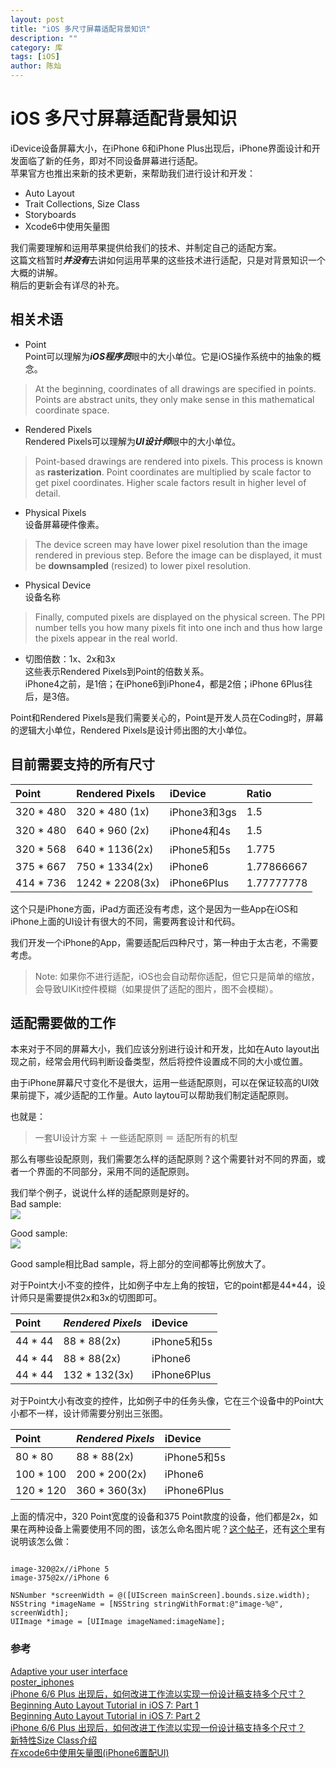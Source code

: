 ```yaml
---
layout: post
title: "iOS 多尺寸屏幕适配背景知识"
description: ""
category: 库
tags: [iOS]
author: 陈灿
---  
```




# iOS 多尺寸屏幕适配背景知识


iDevice设备屏幕大小，在iPhone 6和iPhone Plus出现后，iPhone界面设计和开发面临了新的任务，即对不同设备屏幕进行适配。  
苹果官方也推出来新的技术更新，来帮助我们进行设计和开发：

* Auto Layout 
* Trait Collections, Size Class
* Storyboards
* Xcode6中使用矢量图

我们需要理解和运用苹果提供给我们的技术、并制定自己的适配方案。  
这篇文档暂时***并没有***去讲如何运用苹果的这些技术进行适配，只是对背景知识一个大概的讲解。  
稍后的更新会有详尽的补充。


## 相关术语
* Point  
 Point可以理解为***iOS程序员***眼中的大小单位。它是iOS操作系统中的抽象的概念。
 >At the beginning, coordinates of all drawings are specified in points.
 >Points are abstract units, they only make sense in this mathematical coordinate space.
 
* Rendered Pixels  
 Rendered Pixels可以理解为***UI设计师***眼中的大小单位。
 >Point-based drawings are rendered into pixels. This process is known as **rasterization**.
 >Point coordinates are multiplied by scale factor to get pixel coordinates. Higher scale factors result in higher level of detail.

* Physical Pixels  
 设备屏幕硬件像素。
 >The device screen may have lower pixel resolution than the image rendered in previous step.
 >Before the image can be displayed, it must be **downsampled** (resized) to lower pixel resolution.
 
* Physical Device  
 设备名称
 >Finally, computed pixels are displayed on the physical screen.
 >The PPI number tells you how many pixels fit into one inch and thus how large the pixels appear in the real world.

* 切图倍数：1x、2x和3x  
 这些表示Rendered Pixels到Point的倍数关系。  
 iPhone4之前，是1倍；在iPhone6到iPhone4，都是2倍；iPhone 6Plus往后，是3倍。
 
Point和Rendered Pixels是我们需要关心的，Point是开发人员在Coding时，屏幕的逻辑大小单位，Rendered Pixels是设计师出图的大小单位。
 

## 目前需要支持的所有尺寸
| Point     | Rendered Pixels	| iDevice 		| Ratio
| :-------- | :-------- | :-------- | :-------- | 
| 320 * 480 | 320 * 480	(1x)	| iPhone3和3gs	| 1.5
| 320 * 480 | 640 * 960	(2x)	| iPhone4和4s	| 1.5
| 320 * 568 | 640 * 1136(2x)	| iPhone5和5s	| 1.775
| 375 * 667 | 750 * 1334(2x)	| iPhone6 		| 1.77866667
| 414 * 736 | 1242 * 2208(3x)	| iPhone6Plus 	| 1.77777778

这个只是iPhone方面，iPad方面还没有考虑，这个是因为一些App在iOS和iPhone上面的UI设计有很大的不同，需要两套设计和代码。

我们开发一个iPhone的App，需要适配后四种尺寸，第一种由于太古老，不需要考虑。

>Note: 如果你不进行适配，iOS也会自动帮你适配，但它只是简单的缩放，会导致UIKit控件模糊（如果提供了适配的图片，图不会模糊）。


## 适配需要做的工作

本来对于不同的屏幕大小，我们应该分别进行设计和开发，比如在Auto layout出现之前，经常会用代码判断设备类型，然后将控件设置成不同的大小或位置。

由于iPhone屏幕尺寸变化不是很大，运用一些适配原则，可以在保证较高的UI效果前提下，减少适配的工作量。Auto laytou可以帮助我们制定适配原则。

也就是：
>一套UI设计方案 ＋ 一些适配原则 ＝ 适配所有的机型

那么有哪些设配原则，我们需要怎么样的适配原则？这个需要针对不同的界面，或者一个界面的不同部分，采用不同的适配原则。

我们举个例子，说说什么样的适配原则是好的。    
Bad sample:  
![](http://chencan.github.io/attachment/iOS_multi_screen/4196_140915090929_1.jpg)

Good sample:  
![](http://chencan.github.io/attachment/iOS_multi_screen/4196_140915091053_1.jpg)

Good sample相比Bad sample，将上部分的空间都等比例放大了。

对于Point大小不变的控件，比如例子中左上角的按钮，它的point都是44*44，设计师只是需要提供2x和3x的切图即可。  

| Point    	| *Rendered Pixels*	| iDevice 		|
| :-------- | :-------- | :-------- |  
| 44 * 44 	| 88 * 88(2x)		| iPhone5和5s	| 
| 44 * 44 	| 88 * 88(2x)		| iPhone6 		| 
| 44 * 44 	| 132 * 132(3x)		| iPhone6Plus 	| 

对于Point大小有改变的控件，比如例子中的任务头像，它在三个设备中的Point大小都不一样，设计师需要分别出三张图。

| Point    	| *Rendered Pixels*	| iDevice 		|
| :-------- | :-------- | :-------- | 
| 80 * 80 	| 88 * 88(2x)		| iPhone5和5s	| 
| 100 * 100	| 200 * 200(2x)		| iPhone6 		| 
| 120 * 120	| 360 * 360(3x)		| iPhone6Plus 	| 

上面的情况中，320 Point宽度的设备和375 Point款度的设备，他们都是2x，如果在两种设备上需要使用不同的图，该怎么命名图片呢？[这个帖子](http://stackoverflow.com/questions/26859336/xcode-6-how-to-set-separate-2x-images-for-iphone-5-and-6-devices)，还有[这个](http://stackoverflow.com/questions/25969533/how-to-handle-image-scale-3x-and-2x-properly-on-new-iphone-6-and-iphone-6-pl)里有说明该怎么做：  

<pre><code>
image-320@2x//iPhone 5
image-375@2x//iPhone 6

NSNumber *screenWidth = @([UIScreen mainScreen].bounds.size.width);
NSString *imageName = [NSString stringWithFormat:@"image-%@", screenWidth];
UIImage *image = [UIImage imageNamed:imageName];
</code></pre>

### 参考
[Adaptive your user interface](https://developer.apple.com/design/adaptivity/)  
[poster_iphones](http://chencan.github.io/attachment/poster_iphones.pdf)  
[iPhone 6/6 Plus 出现后，如何改进工作流以实现一份设计稿支持多个尺寸？](http://www.cocoachina.com/design/20140915/9617.html)  
[Beginning Auto Layout Tutorial in iOS 7: Part 1](http://www.raywenderlich.com/50317/beginning-auto-layout-tutorial-in-ios-7-part-1)  
[Beginning Auto Layout Tutorial in iOS 7: Part 2](http://www.raywenderlich.com/50317/beginning-auto-layout-tutorial-in-ios-7-part-2)  
[iPhone 6/6 Plus 出现后，如何改进工作流以实现一份设计稿支持多个尺寸？](http://www.cocoachina.com/ios/20141205/10534.html)  
[新特性Size Class介绍](http://blog.csdn.net/yongyinmg/article/details/41045069)  
[在xcode6中使用矢量图(iPhone6置配UI)](http://blog.csdn.net/cuibo1123/article/details/39486197)

